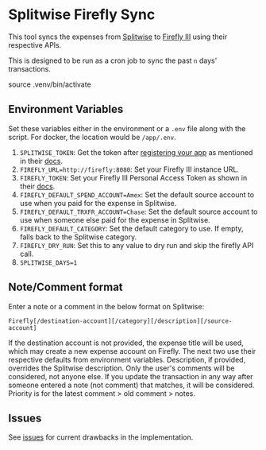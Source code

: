 # Splitwise Firefly Sync

This tool syncs the expenses from [Splitwise](https://www.splitwise.com) to [Firefly III](https://www.firefly-iii.org) using their respective APIs.

This is designed to be run as a cron job to sync the past `n` days' transactions.

source .venv/bin/activate

## Environment Variables

Set these variables either in the environment or a `.env` file along with the script. For docker, the location would be `/app/.env`.

1. `SPLITWISE_TOKEN`: Get the token after [registering your app](https://secure.splitwise.com/apps) as mentioned in their [docs](https://dev.splitwise.com/#section/Authentication).
2. `FIREFLY_URL=http://firefly:8080`: Set your Firefly III instance URL.
3. `FIREFLY_TOKEN`: Set your Firefly III Personal Access Token as shown in their [docs](https://docs.firefly-iii.org/firefly-iii/api/#authentication).
4. `FIREFLY_DEFAULT_SPEND_ACCOUNT=Amex`: Set the default source account to use when you paid for the expense in Splitwise.
5. `FIREFLY_DEFAULT_TRXFR_ACCOUNT=Chase`: Set the default source account to use when someone else paid for the expense in Splitwise.
6. `FIREFLY_DEFAULT_CATEGORY`: Set the default category to use. If empty, falls back to the Splitwise category.
7. `FIREFLY_DRY_RUN`: Set this to any value to dry run and skip the firefly API call.
8. `SPLITWISE_DAYS=1`

## Note/Comment format

Enter a note or a comment in the below format on Splitwise:

`Firefly[/destination-account][/category][/description][/source-account]`

If the destination account is not provided, the expense title will be used, which may create a new expense account on Firefly. The next two use their respective defaults from environment variables. Description, if provided, overrides the Splitwise description. Only the user's comments will be considered, not anyone else. If you update the transaction in any way after someone entered a note (not comment) that matches, it will be considered. Priority is for the latest comment > old comment > notes.

## Issues

See [issues](https://github.com/adyanth/splitwise-firefly-sync/issues) for
current drawbacks in the implementation.
